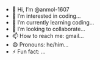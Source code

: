 - 👋 Hi, I’m @anmol-1607
- 👀 I’m interested in coding...
- 🌱 I’m currently learning coding...
- 💞️ I’m looking to collaborate...
- 📫 How to reach me: gmail...
- 😄 Pronouns: he/him...
- ⚡ Fun fact: ...

<!---
anmol-1607/anmol-1607 is a ✨ special ✨ repository because its `README.md` (this file) appears on your GitHub profile.
You can click the Preview link to take a look at your changes.
--->
